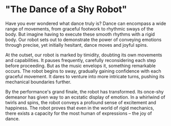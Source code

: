 # "The Dance of a Shy Robot"

Have you ever wondered what dance truly is? Dance can encompass a wide range of movements, from graceful footwork to rhythmic sways of the body. But imagine having to execute these smooth rhythms with a rigid body. Our robot sets out to demonstrate the power of conveying emotions through precise, yet initially hesitant, dance moves and joyful spins.

At the outset, our robot is marked by timidity, doubting its own movements and capabilities. It pauses frequently, carefully reconsidering each step before proceeding. But as the music envelops it, something remarkable occurs. The robot begins to sway, gradually gaining confidence with each graceful movement. It dares to venture into more intricate turns, pushing its mechanical boundaries further.

By the performance's grand finale, the robot has transformed. Its once-shy demeanor has given way to an ecstatic display of emotion. In a whirlwind of twirls and spins, the robot conveys a profound sense of excitement and happiness. The robot proves that even in the world of rigid mechanics, there exists a capacity for the most human of expressions – the joy of dance.

